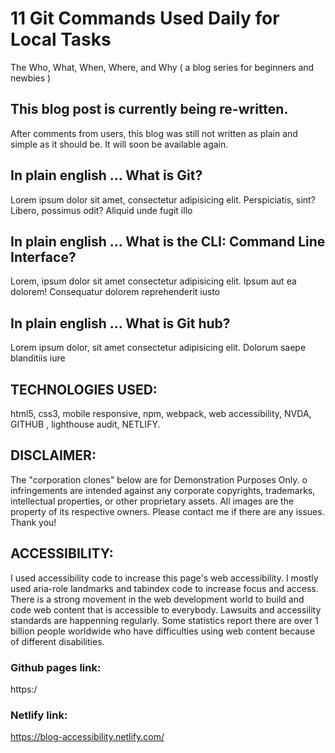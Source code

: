# 11 Git Commands Used Daily for Local Tasks 
The Who, What, When, Where, and Why 
( a blog series for beginners and newbies ) 

## This blog post is currently being re-written. 
After comments from users, this blog was still not written as plain and simple as it should be. It will soon be available again. 

## In plain english ... What is Git? 
Lorem ipsum dolor sit amet, consectetur adipisicing elit. Perspiciatis, sint? Libero, possimus odit? Aliquid unde fugit illo 

## In plain english ... What is the CLI: Command Line Interface? 
Lorem, ipsum dolor sit amet consectetur adipisicing elit. Ipsum aut ea dolorem! Consequatur dolorem reprehenderit iusto 

## In plain english ... What is Git hub? 
Lorem ipsum dolor, sit amet consectetur adipisicing elit. Dolorum saepe blanditiis iure 

## TECHNOLOGIES USED:
html5, css3, mobile responsive, npm, webpack, web accessibility, NVDA, GITHUB , lighthouse audit, NETLIFY.

## DISCLAIMER:
The "corporation clones" below are for Demonstration Purposes Only. o infringements are intended against any corporate copyrights, trademarks, intellectual properties, or other proprietary assets. All images are the property of its respective owners. Please contact me if there are any issues. Thank you!

## ACCESSIBILITY:
I used accessibility code to increase this page's web accessibility. I mostly used aria-role landmarks and tabindex code to increase focus and access. There is a strong movement in the web development world to build and code web content that is accessible to everybody. Lawsuits and accessility standards are happenning regularly. Some statistics report there are over 1 billion people worldwide who have difficulties using web content because of different disabilities.

### Github pages link:
https:/

### Netlify link:
https://blog-accessibility.netlify.com/
